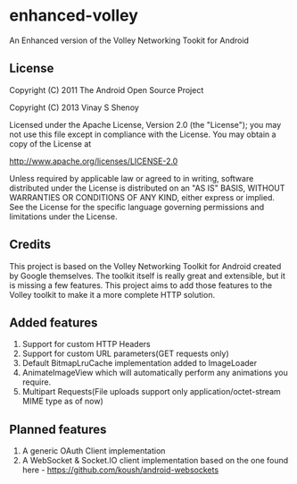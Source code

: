# enhanced-volley

An Enhanced version of the Volley Networking Tookit for Android

## License

Copyright (C) 2011 The Android Open Source Project

Copyright (C) 2013 Vinay S Shenoy

Licensed under the Apache License, Version 2.0 (the "License");
you may not use this file except in compliance with the License.
You may obtain a copy of the License at

http://www.apache.org/licenses/LICENSE-2.0

Unless required by applicable law or agreed to in writing, software
distributed under the License is distributed on an "AS IS" BASIS,
WITHOUT WARRANTIES OR CONDITIONS OF ANY KIND, either express or implied.
See the License for the specific language governing permissions and
limitations under the License.

## Credits
This project is based on the Volley Networking Toolkit for Android created by Google themselves. 
The toolkit itself is really great and extensible, but it is missing a few features. This project 
aims to add those features to the Volley toolkit to make it a more complete HTTP solution.

## Added features
1. Support for custom HTTP Headers
2. Support for custom URL parameters(GET requests only)
3. Default BitmapLruCache implementation added to ImageLoader
4. AnimateImageView which will automatically perform any animations you require.
5. Multipart Requests(File uploads support only application/octet-stream MIME type as of now)

## Planned features
1. A generic OAuth Client implementation
2. A WebSocket & Socket.IO client implementation based on the one found here - https://github.com/koush/android-websockets
